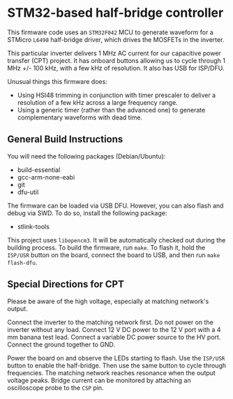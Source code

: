 # STM32-based half-bridge controller

This firmware code uses an `STM32F042` MCU to generate waveform for a STMicro `L6498` half-bridge driver,
which drives the MOSFETs in the inverter.

This particular inverter delivers 1 MHz AC current for our capacitive power transfer (CPT) project.
It has onboard buttons allowing us to cycle through 1 MHz +/- 100 kHz, with a few kHz of resolution.
It also has USB for ISP/DFU.

Unusual things this firmware does:

* Using HSI48 trimming in conjunction with timer prescaler to deliver a resolution of a few kHz across a large frequency range.
* Using a generic timer (rather than the advanced one) to generate complementary waveforms with dead time.

## General Build Instructions

You will need the following packages (Debian/Ubuntu):

* build-essential
* gcc-arm-none-eabi
* git
* dfu-util

The firmware can be loaded via USB DFU. However, you can also flash and debug via SWD. To do so, install the following package:

* stlink-tools

This project uses `libopencm3`. It will be automatically checked out during the building process.
To build the firmware, run `make`. To flash it, hold the `ISP/USR` button on the board, connect the board to USB, and then run `make flash-dfu`.

## Special Directions for CPT

Please be aware of the high voltage, especially at matching network's output.

Connect the inverter to the matching network first. Do not power on the inverter without any load.
Connect 12 V DC power to the 12 V port with a 4 mm banana test lead. Connect a variable DC power source to the HV port. Connect the ground together to GND.

Power the board on and observe the LEDs starting to flash. Use the `ISP/USR` button to enable the half-bridge. Then use the same button to cycle through frequencies.
The matching network reaches resonance when the output voltage peaks. Bridge current can be monitored by attaching an oscilloscope probe to the `CSP` pin.
